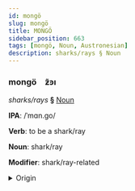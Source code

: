 ```yaml
---
id: mongö
slug: mongö
title: MONGÖ
sidebar_position: 663
tags: [mongö, Noun, Austronesian]
description: sharks/rays § Noun
---
```


### mongö&emsp;<span kind="abugida">ƶ̃ꜿı</span>

*sharks/rays* **§** [Noun](../../tags/Noun)

**IPA**: /ˈmɑn.go/

**Verb**: to be a shark/ray

**Noun**: shark/ray

**Modifier**: shark/ray-related

<details>
    <summary>Origin</summary>
    Maori mangō <br/>
    <em>Austronesian Language Family</em>
</details>